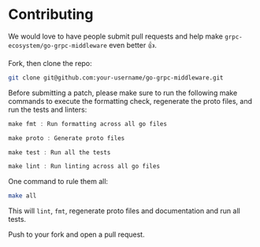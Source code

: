 # Contributing

We would love to have people submit pull requests and help make `grpc-ecosystem/go-grpc-middleware` even better 👍.

Fork, then clone the repo:

```bash
git clone git@github.com:your-username/go-grpc-middleware.git
```

Before submitting a patch, please make sure to run the following make commands to execute the formatting check, regenerate the proto files, and run the tests and linters:

```powershell
make fmt : Run formatting across all go files

make proto : Generate proto files

make test : Run all the tests

make lint : Run linting across all go files
```

One command to rule them all:

```bash
make all
```

This will `lint`, `fmt`, regenerate proto files and documentation and run all tests.

Push to your fork and open a pull request.
